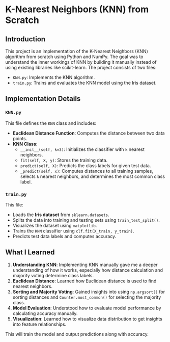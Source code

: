 # K-Nearest Neighbors (KNN) from Scratch

## Introduction
This project is an implementation of the K-Nearest Neighbors (KNN) algorithm from scratch using Python and NumPy. The goal was to understand the inner workings of KNN by building it manually instead of using existing libraries like scikit-learn. The project consists of two files:

- `KNN.py`: Implements the KNN algorithm.
- `train.py`: Trains and evaluates the KNN model using the Iris dataset.

## Implementation Details
### `KNN.py`
This file defines the `KNN` class and includes:
- **Euclidean Distance Function**: Computes the distance between two data points.
- **KNN Class**:
  - `__init__(self, k=3)`: Initializes the classifier with `k` nearest neighbors.
  - `fit(self, X, y)`: Stores the training data.
  - `predict(self, X)`: Predicts the class labels for given test data.
  - `_predict(self, x)`: Computes distances to all training samples, selects `k` nearest neighbors, and determines the most common class label.

### `train.py`
This file:
- Loads the **Iris dataset** from `sklearn.datasets`.
- Splits the data into training and testing sets using `train_test_split()`.
- Visualizes the dataset using `matplotlib`.
- Trains the `KNN` classifier using `clf.fit(X_train, y_train)`.
- Predicts test data labels and computes accuracy.

## What I Learned
1. **Understanding KNN**: Implementing KNN manually gave me a deeper understanding of how it works, especially how distance calculation and majority voting determine class labels.
2. **Euclidean Distance**: Learned how Euclidean distance is used to find nearest neighbors.
3. **Sorting and Majority Voting**: Gained insights into using `np.argsort()` for sorting distances and `Counter.most_common()` for selecting the majority class.
4. **Model Evaluation**: Understood how to evaluate model performance by calculating accuracy manually.
5. **Visualization**: Learned how to visualize data distribution to get insights into feature relationships.


This will train the model and output predictions along with accuracy.

